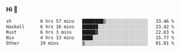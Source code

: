 ### Hi 👋

<!--START_SECTION:waka-->

```txt
sh           8 hrs 57 mins   ████████▒░░░░░░░░░░░░░░░░   33.46 %
Haskell      6 hrs 16 mins   ██████░░░░░░░░░░░░░░░░░░░   23.42 %
Rust         6 hrs 3 mins    █████▓░░░░░░░░░░░░░░░░░░░   22.63 %
Nix          4 hrs 13 mins   ████░░░░░░░░░░░░░░░░░░░░░   15.77 %
Other        29 mins         ▒░░░░░░░░░░░░░░░░░░░░░░░░   01.81 %
```

<!--END_SECTION:waka-->
